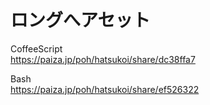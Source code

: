 ロングへアセット
================


CoffeeScript  
https://paiza.jp/poh/hatsukoi/share/dc38ffa7  
  
  
Bash  
https://paiza.jp/poh/hatsukoi/share/ef526322  
